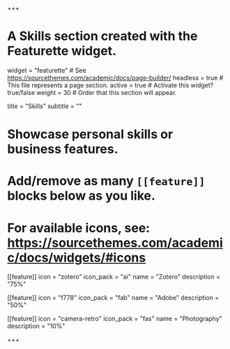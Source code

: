 +++
# A Skills section created with the Featurette widget.
widget = "featurette"  # See https://sourcethemes.com/academic/docs/page-builder/
headless = true  # This file represents a page section.
active = true  # Activate this widget? true/false
weight = 30  # Order that this section will appear.

title = "Skills"
subtitle = ""

# Showcase personal skills or business features.
#
# Add/remove as many `[[feature]]` blocks below as you like.
#
# For available icons, see: https://sourcethemes.com/academic/docs/widgets/#icons

[[feature]]
icon = "zotero"
icon_pack = "ai"
name = "Zotero"
description = "75%"

[[feature]]
  icon = "f778"
  icon_pack = "fab"
  name = "Adobe"
  description = "50%"  

[[feature]]
  icon = "camera-retro"
  icon_pack = "fas"
  name = "Photography"
  description = "10%"

+++
